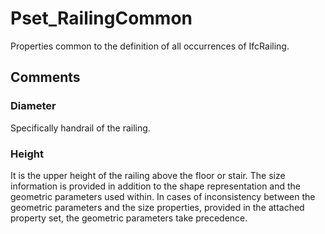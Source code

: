 # Pset_RailingCommon

Properties common to the definition of all occurrences of IfcRailing.


## Comments

### Diameter

Specifically handrail of the railing.

### Height

It is the upper height of the railing above the floor or stair.
The size information is provided in addition to the shape representation and the geometric parameters used within. In cases of inconsistency between the geometric parameters and the size properties, provided in the attached property set, the geometric parameters take precedence.

